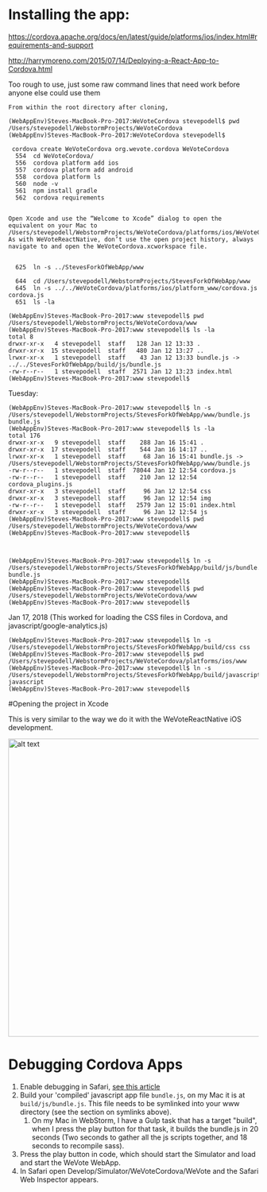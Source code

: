 # Installing the app:

https://cordova.apache.org/docs/en/latest/guide/platforms/ios/index.html#requirements-and-support

http://harrymoreno.com/2015/07/14/Deploying-a-React-App-to-Cordova.html

Too rough to use, just some raw command lines that need work before anyone else could use them

    From within the root directory after cloning,
    
    (WebAppEnv)Steves-MacBook-Pro-2017:WeVoteCordova stevepodell$ pwd
    /Users/stevepodell/WebstormProjects/WeVoteCordova
    (WebAppEnv)Steves-MacBook-Pro-2017:WeVoteCordova stevepodell$ 
    
     cordova create WeVoteCordova org.wevote.cordova WeVoteCordova 
      554  cd WeVoteCordova/
      556  cordova platform add ios
      557  cordova platform add android
      558  cordova platform ls
      560  node -v
      561  npm install gradle
      562  cordova requirements
  
    
    Open Xcode and use the “Welcome to Xcode” dialog to open the equivalent on your Mac to /Users/stevepodell/WebstormProjects/WeVoteCordova/platforms/ios/WeVoteCordova.xcworkspace
    As with WeVoteReactNative, don’t use the open project history, always navigate to and open the WeVoteCordova.xcworkspace file.
    
        
      625  ln -s ../StevesForkOfWebApp/www
    
      644  cd /Users/stevepodell/WebstormProjects/StevesForkOfWebApp/www
      645  ln -s ../../WeVoteCordova/platforms/ios/platform_www/cordova.js cordova.js
      651  ls -la
    
    (WebAppEnv)Steves-MacBook-Pro-2017:www stevepodell$ pwd
    /Users/stevepodell/WebstormProjects/WeVoteCordova/www
    (WebAppEnv)Steves-MacBook-Pro-2017:www stevepodell$ ls -la
    total 8
    drwxr-xr-x   4 stevepodell  staff   128 Jan 12 13:33 .
    drwxr-xr-x  15 stevepodell  staff   480 Jan 12 13:27 ..
    lrwxr-xr-x   1 stevepodell  staff    43 Jan 12 13:33 bundle.js -> ../../StevesForkOfWebApp/build/js/bundle.js
    -rw-r--r--   1 stevepodell  staff  2571 Jan 12 13:23 index.html
    (WebAppEnv)Steves-MacBook-Pro-2017:www stevepodell$ 

Tuesday:
 
    (WebAppEnv)Steves-MacBook-Pro-2017:www stevepodell$ ln -s /Users/stevepodell/WebstormProjects/StevesForkOfWebApp/www/bundle.js bundle.js
    (WebAppEnv)Steves-MacBook-Pro-2017:www stevepodell$ ls -la
    total 176
    drwxr-xr-x   9 stevepodell  staff    288 Jan 16 15:41 .
    drwxr-xr-x  17 stevepodell  staff    544 Jan 16 14:17 ..
    lrwxr-xr-x   1 stevepodell  staff     68 Jan 16 15:41 bundle.js -> /Users/stevepodell/WebstormProjects/StevesForkOfWebApp/www/bundle.js
    -rw-r--r--   1 stevepodell  staff  78044 Jan 12 12:54 cordova.js
    -rw-r--r--   1 stevepodell  staff    210 Jan 12 12:54 cordova_plugins.js
    drwxr-xr-x   3 stevepodell  staff     96 Jan 12 12:54 css
    drwxr-xr-x   3 stevepodell  staff     96 Jan 12 12:54 img
    -rw-r--r--   1 stevepodell  staff   2579 Jan 12 15:01 index.html
    drwxr-xr-x   3 stevepodell  staff     96 Jan 12 12:54 js
    (WebAppEnv)Steves-MacBook-Pro-2017:www stevepodell$ pwd
    /Users/stevepodell/WebstormProjects/WeVoteCordova/www
    (WebAppEnv)Steves-MacBook-Pro-2017:www stevepodell$ 



    (WebAppEnv)Steves-MacBook-Pro-2017:www stevepodell$ ln -s /Users/stevepodell/WebstormProjects/StevesForkOfWebApp/build/js/bundle.js bundle.js
    (WebAppEnv)Steves-MacBook-Pro-2017:www stevepodell$ 
    (WebAppEnv)Steves-MacBook-Pro-2017:www stevepodell$ pwd
    /Users/stevepodell/WebstormProjects/WeVoteCordova/www
    (WebAppEnv)Steves-MacBook-Pro-2017:www stevepodell$ 

Jan 17, 2018 (This worked for loading the CSS files in Cordova, and javascript/google-analytics.js)

    (WebAppEnv)Steves-MacBook-Pro-2017:www stevepodell$ ln -s /Users/stevepodell/WebstormProjects/StevesForkOfWebApp/build/css css
    (WebAppEnv)Steves-MacBook-Pro-2017:www stevepodell$ pwd
    /Users/stevepodell/WebstormProjects/WeVoteCordova/platforms/ios/www
    (WebAppEnv)Steves-MacBook-Pro-2017:www stevepodell$ ln -s /Users/stevepodell/WebstormProjects/StevesForkOfWebApp/build/javascript javascript
    (WebAppEnv)Steves-MacBook-Pro-2017:www stevepodell$ 

#Opening the project in Xcode

This is very similar to the way we do it with the WeVoteReactNative iOS development.

<img src="https://github.com/wevote/WeVoteReactCordova/blob/develop/docs/images/WeVoteCordova.xcworkspace.png" alt="alt text" width="600" >


# Debugging Cordova Apps


1. Enable debugging in Safari, [see this article](http://geeklearning.io/apache-cordova-and-remote-debugging-on-ios/)
1. Build your 'compiled' javascript app file `bundle.js`, on my Mac it is at `build/js/bundle.js`.  This file needs to be symlinked
into your www directory (see the section on symlinks above).
    1. On my Mac in WebStorm, I have a Gulp task that has a target "build", when I press the play button for that task, it builds the
bundle.js in 20 seconds (Two seconds to gather all the js scripts together, and 18 seconds to recompile sass).
1. Press the play button in code, which should start the Simulator and load and start the WeVote WebApp.
1. In Safari open Develop/Simulator/WeVoteCordova/WeVote and the Safari Web Inspector appears.


